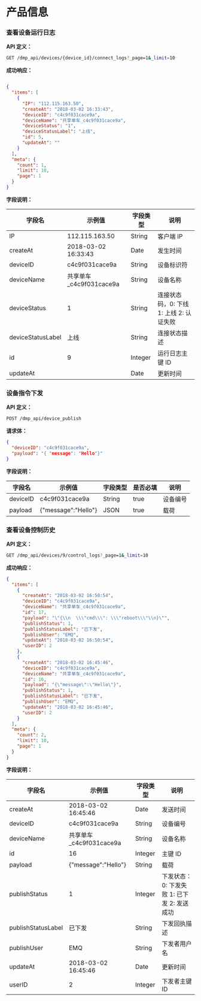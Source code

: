 # 产品信息


### 查看设备运行日志

**API 定义：**

```bash
GET /dmp_api/devices/{device_id}/connect_logs?_page=1&_limit=10
```

**成功响应：**

```json

{
  "items": [
    {
      "IP": "112.115.163.50", 
      "createAt": "2018-03-02 16:33:43", 
      "deviceID": "c4c9f031cace9a", 
      "deviceName": "共享单车_c4c9f031cace9a", 
      "deviceStatus": "1", 
      "deviceStatusLabel": "上线", 
      "id": 5, 
      "updateAt": ""
    }
  ], 
  "meta": {
    "count": 1, 
    "limit": 10, 
    "page": 1
  }
}

```

**字段说明：**

| 字段名               | 示例值                 | 字段类型    | 说明    |
| ----------------- | ------------------- | ------- | ----- |
| IP                | 112.115.163.50      | String  | 客户端 IP    |
| createAt          | 2018-03-02 16:33:43 | Date    | 发生时间  |
| deviceID          | c4c9f031cace9a      | String  | 设备标识符  |
| deviceName        | 共享单车_c4c9f031cace9a | String  | 设备名称  |
| deviceStatus      | 1                   | String  | 连接状态码，0: 下线 1: 上线 2: 认证失败      |
| deviceStatusLabel | 上线                  | String  | 连接状态描述   |
| id                | 9                   | Integer | 运行日志主键 ID |
| updateAt          |                     | Date    | 更新时间  |


### 设备指令下发

 **API 定义：**
```bash
POST /dmp_api/device_publish
```

**请求体：**

```json
{
  "deviceID": "c4c9f031cace9a",
  "payload": "{ "message": "Hello"}"
}
```

**字段说明：**

| 字段名      | 示例值                 | 字段类型   | 是否必填 | 说明   |
| -------- | ------------------- | ------ | ---- | ---- |
| deviceID | c4c9f031cace9a      | String | true | 设备编号 |
| payload  | {"message":"Hello"} | JSON | true | 载荷   |


### 查看设备控制历史

 **API 定义：**
```bash
GET /dmp_api/devices/9/control_logs?_page=1&_limit=10
```

**成功响应：**
```json
{
  "items": [
    {
      "createAt": "2018-03-02 16:50:54",
      "deviceID": "c4c9f031cace9a",
      "deviceName": "共享单车_c4c9f031cace9a",
      "id": 17,
      "payload": "\"{\\n  \\\"cmd\\\": \\\"reboot\\\"\\n}\"",
      "publishStatus": 1,
      "publishStatusLabel": "已下发",
      "publishUser": "EMQ",
      "updateAt": "2018-03-02 16:50:54",
      "userID": 2
    },
    {
      "createAt": "2018-03-02 16:45:46",
      "deviceID": "c4c9f031cace9a",
      "deviceName": "共享单车_c4c9f031cace9a",
      "id": 16,
      "payload": "{\"message\":\"Hello\"}",
      "publishStatus": 1,
      "publishStatusLabel": "已下发",
      "publishUser": "EMQ",
      "updateAt": "2018-03-02 16:45:46",
      "userID": 2
    }
  ],
  "meta": {
    "count": 2,
    "limit": 10,
    "page": 1
  }
}
```

**字段说明：**

| 字段名                | 示例值                 | 字段类型    | 说明       |
| ------------------ | ------------------- | ------- | -------- |
| createAt           | 2018-03-02 16:45:46 | Date    | 发送时间     |
| deviceID           | c4c9f031cace9a      | String  | 设备编号     |
| deviceName         | 共享单车_c4c9f031cace9a | String  | 设备名称     |
| id                 | 16                  | Integer | 主键 ID    |
| payload            | {"message":"Hello"} | String  | 载荷       |
| publishStatus      | 1                   | Integer  |   下发状态：0: 下发失败 1: 已下发 2: 发送成功      |
| publishStatusLabel | 已下发                 | String  | 下发回执描述         |
| publishUser        | EMQ              | String  |   下发者用户名       |
| updateAt           | 2018-03-02 16:45:46 | Date    | 更新时间     |
| userID             | 2                   | Integer | 下发者主键 ID |

